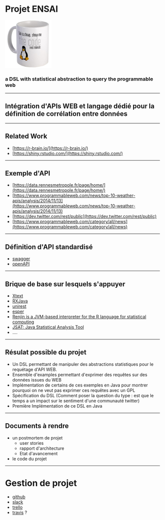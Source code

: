 
# Projet ENSAI


<img src="resources/image_1.jpg" width="30%">

### a DSL with statistical abstraction to query the programmable web

---

## Intégration d'APIs WEB et langage dédié pour la définition de corrélation entre données

---

## Related Work

- [https://r-brain.io/](https://r-brain.io/)
- [https://shiny.rstudio.com/](https://shiny.rstudio.com/)


---
## Exemple d'API

- [https://data.rennesmetropole.fr/page/home/](https://data.rennesmetropole.fr/page/home/)
- [https://www.programmableweb.com/news/top-10-weather-apis/analysis/2014/11/13](https://www.programmableweb.com/news/top-10-weather-apis/analysis/2014/11/13)
- [https://dev.twitter.com/rest/public](https://dev.twitter.com/rest/public)
- [https://www.programmableweb.com/category/all/news](https://www.programmableweb.com/category/all/news)


---
## Définition d'API standardisé
- [swagger](http://swagger.io/)
- [openAPI](https://www.openapis.org/)


---

## Brique de base sur lesquels s'appuyer
- [Xtext](http://www.eclipse.org/Xtext/)
- [RXJava](https://github.com/ReactiveX/RxJava)
- [unirest](http://unirest.io/java.html)
- [esper](http://www.espertech.com/esper/)
- [Renjin is a JVM-based interpreter for the R language for statistical computing](http://www.renjin.org/)
- [JSAT: Java Statistical Analysis Tool](https://github.com/EdwardRaff/JSAT)
- ....

---

## Résulat possible du projet
- Un DSL permettant de manipuler des abstractions statistiques pour le requétage d'API WEB. 
- Ensemble d'examples permettant d'exprimer des requêtes sur des données issues du WEB
- Implémentation de certains de ces exemples en Java pour montrer pourquoi on ne veut pas exprimer ces requêtes avec un GPL
- Spécification du DSL  (Comment poser la question du type : est que le temps a un impact sur le sentiment d'une communauté twitter)
- Première Implémentation de ce DSL en Java

---

## Documents à rendre
- un postmortem de projet
  - user stories 
  - rapport d'architecture
  - Etat d'avancement
- le code du projet

---

# Gestion de projet

- [github](https://github.com/)
- [slack](https://slack.com/)
- [trello](https://trello.com/)
- [travis](https://travis-ci.org/) ?
